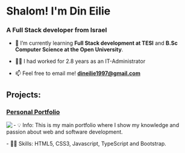 <h1 align="left">Shalom! I'm Din Eilie</h1>
<h3 align="left">A Full Stack developer from Israel</h3>

- 🌱 I’m currently learning **Full Stack development at TESI** and **B.Sc Computer Science at the Open University**.

- 👨‍💻 I had worked for 2.8 years as an IT-Administrator

- 📫 Feel free to email me! **dineilie1997@gmail.com**

<h2 align="left">Projects:</h3>
<p align="left">
<a href="https://dineilie.github.io/portfolio"><h3 align="left">Personal Portfolio</h3></a>
</p>
<img align="left" src="https://user-images.githubusercontent.com/98718983/229159395-7259a53d-cc00-4c81-8f32-3682eb26f64b.png" />
<p align="left">
- 💡 Info: This is my main portfolio where I show my knowledge and passion about web and software development.
</p>
<p align="left">
- 👨‍💻 Skills:  HTML5, CSS3, Javascript, TypeScript and Bootstrap.
</p>





